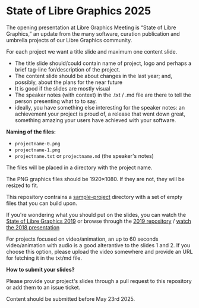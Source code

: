 # State of Libre Graphics 2025

The opening presentation at Libre Graphics Meeting is “State of Libre Graphics,” an update from the many software, curation publication and umbrella projects of our Libre Graphics community.

For each project we want a title slide and maximum one content slide.

- The title slide should/could contain name of project, logo and perhaps a brief tag-line for/description of the project.
- The content slide should be about changes in the last year; and, possibly, about the plans for the near future
- It is good if the slides are mostly visual
- The speaker notes (with context) in the .txt / .md file are there to tell the person presenting what to to say.
- ideally, you have something else interesting for the speaker notes: an achievement your project is proud of, a release that went down great, something amazing your users have achieved with your software.


**Naming of the files:**

- `projectname-0.png`
- `projectname-1.png`
- `projectname.txt` or `projectname.md` (the speaker's notes)

The files will be placed in a directory with the project name.

The PNG graphics files should be 1920×1080.
If they are not, they will be resized to fit.

This repository contrains a [sample-project](sample-project/) directory with a set of empty files that you can build upon.

If you're wondering what you should put on the slides, you can watch the [State of Libre Graphics 2019](https://www.youtube.com/watch?v=hO2cMcY_Xv8) or browse through the [2019 repository](https://github.com/libregraphicsmeeting/state-of-lg-2019) / [watch the 2018 presentation](https://www.youtube.com/watch?v=HDeUAqWTW5g)

For projects focused on video/animation, an up to 60 seconds video/animation with audio is a good alterantive to the slides 1 and 2. If you choose this option, please upload the video somewhere and provide an URL for fetching it in the txt/md file.

**How to submit your slides?**

Please provide your project's slides through a pull request to this repository or add them to an issue ticket.

Content should be submitted before May 23rd 2025.
